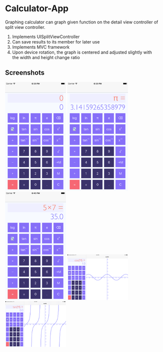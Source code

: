 # Calculator-App

Graphing calculator can graph given function on the detail view controller of split view controller.

1. Implements UISplitViewController
2. Can save results to its member for later use
3. Implements MVC framework
4. Upon device rotation, the graph is centered and adjusted slightly with the width and height change ratio

Screenshots
-----------

<img src="screenshots/1.png" width="200">
<img src="screenshots/2.png" width="200">
<img src="screenshots/3.png" width="200">
<img src="screenshots/4.png" width="200">
<img src="screenshots/5.png" width="200">
